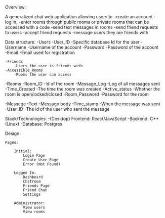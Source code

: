 Overview:

A generalized chat web application allowing users to 
-create an account
-log in,
-enter rooms through public rooms or private rooms that can be accessed with a code
-send text messages in rooms
-send friend requests to users
-accept friend requests
-message users they are friends with

Data structure:
-Users
	-User_ID
		-Specific database Id for the user 
	-Username
		-Username of the account 
	-Password
		-Password of the account 
	-Email
		-Email used for registration 

	-Friends
		-Users the user is friends with 
	-Accessible_Rooms
		-Rooms the user can access 
	
-Rooms
	-Room_ID
		-Id of the room 
	-Message_Log
		-Log of all messages sent 
	-Time_Created
		-The time the room was created
	-Active_status
		-Whether the room is open/locked/closed
	-Room_Password
		-Password for the room 
		
-Message 
	-Text 
		-Message body 
	-Time_stamp
		-When the message was sent 
	-User_ID
		-The id of the user who sent the message 

Stack/Technologies:
-(Desktop) Frontend:
	React/JavaScript
-Backend:
	C++ (Linux)
-Database:
	Postgres
	
Design:
	
	Pages:
		
		Initial:
			Login Page
			Create User Page
			Error (Not Found)
			
		Logged In:
			Dashboard
			Chatroom
			Friends Page 
			Friend Chat 
			Settings 
			
		Administrator:
			View users
			View rooms 
	
		